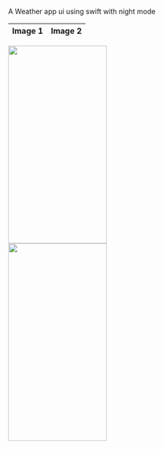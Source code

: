 A Weather app ui using swift with night mode 


|                    Image 1                   |                    Image 2                           |
| -------------------------------------------- | ---------------------------------------------------- |

<img src="[https://github.com/Shashi7083/Spam-Message-Predictor/assets/88765330/cbd96ee6-247a-4310-9135-69e75ff1044c](https://github.com/Shashi7083/Weather-App-Swift-/assets/88765330/ae0c780b-6eac-4322-bdb4-3b0801698c70)" width="200" height="400" style="margin-right: 60px;">
<img src="[https://github.com/Shashi7083/Spam-Message-Predictor/assets/88765330/75f16a3c-666a-41f6-aedf-9f41c24192db](https://github.com/Shashi7083/Weather-App-Swift-/assets/88765330/753b5074-26c8-4e67-8828-320190951abd)https://github.com/Shashi7083/Weather-App-Swift-/assets/88765330/753b5074-26c8-4e67-8828-320190951abd" width="200" height="400" style="margin-right: 60px;">
